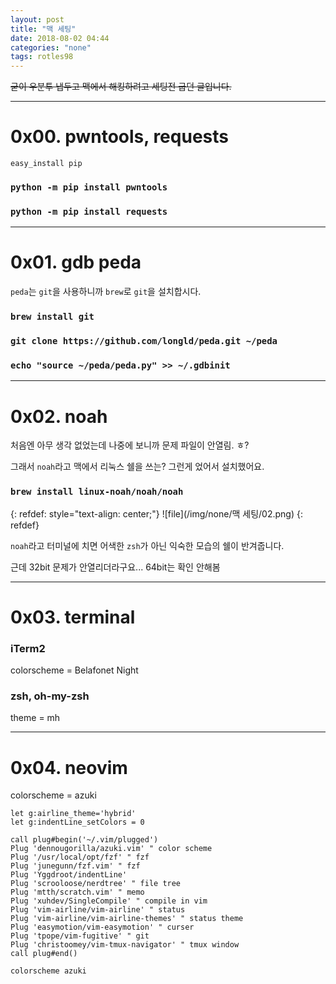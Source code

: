 ```yaml
---
layout: post
title: "맥 세팅"
date: 2018-08-02 04:44
categories: "none"
tags: rotles98
---
```


~~굳이 우분투 냅두고 맥에서 해킹하려고 세팅전 굽던 글입니다.~~

- - -
# 0x00. pwntools, requests

`easy_install pip`

### `python -m pip install pwntools`

### `python -m pip install requests`

- - -
# 0x01. gdb peda

`peda`는 `git`을 사용하니까 `brew`로 `git`을 설치합시다.

### `brew install git`

### `git clone https://github.com/longld/peda.git ~/peda`

### `echo "source ~/peda/peda.py" >> ~/.gdbinit`

- - -
# 0x02. noah

처음엔 아무 생각 없었는데 나중에 보니까 문제 파일이 안열림. ㅎ?

그래서 `noah`라고 맥에서 리눅스 쉘을 쓰는? 그런게 었어서 설치했어요.

### `brew install linux-noah/noah/noah`

{: refdef: style="text-align: center;"}
![file](/img/none/맥 세팅/02.png)
{: refdef}

`noah`라고 터미널에 치면 어색한 `zsh`가 아닌 익숙한 모습의 쉘이 반겨줍니다.

근데 32bit 문제가 안열리더라구요... 64bit는 확인 안해봄

- - -
# 0x03. terminal

### iTerm2

colorscheme = Belafonet Night

### zsh, oh-my-zsh

theme = mh

- - -
# 0x04. neovim

colorscheme = azuki

```
let g:airline_theme='hybrid'
let g:indentLine_setColors = 0

call plug#begin('~/.vim/plugged')
Plug 'dennougorilla/azuki.vim' " color scheme
Plug '/usr/local/opt/fzf' " fzf
Plug 'junegunn/fzf.vim' " fzf
Plug 'Yggdroot/indentLine'
Plug 'scrooloose/nerdtree' " file tree
Plug 'mtth/scratch.vim' " memo
Plug 'xuhdev/SingleCompile' " compile in vim
Plug 'vim-airline/vim-airline' " status
Plug 'vim-airline/vim-airline-themes' " status theme
Plug 'easymotion/vim-easymotion' " curser
Plug 'tpope/vim-fugitive' " git
Plug 'christoomey/vim-tmux-navigator' " tmux window
call plug#end()

colorscheme azuki
```


